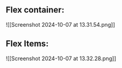 ## Flex container:
![[Screenshot 2024-10-07 at 13.31.54.png]]
## Flex Items:
![[Screenshot 2024-10-07 at 13.32.28.png]]

